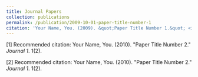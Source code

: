 ```yaml
---
title: Journal Papers
collection: publications
permalink: /publication/2009-10-01-paper-title-number-1
citation: 'Your Name, You. (2009). &quot;Paper Title Number 1.&quot; <i>Journal 1</i>. 1(1).'
---
```

[1] Recommended citation: Your Name, You. (2010). "Paper Title Number 2." <i>Journal 1</i>. 1(2).

[2] Recommended citation: Your Name, You. (2010). "Paper Title Number 2." <i>Journal 1</i>. 1(2).